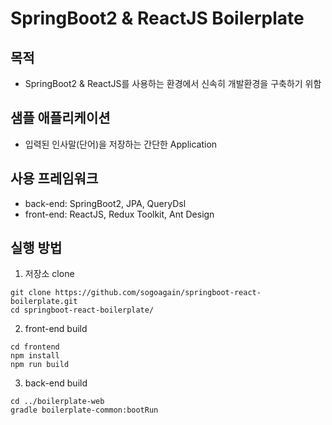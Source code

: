 # SpringBoot2 & ReactJS Boilerplate

## 목적

- SpringBoot2 & ReactJS를 사용하는 환경에서 신속히 개발환경을 구축하기 위함

## 샘플 애플리케이션

- 입력된 인사말(단어)을 저장하는 간단한 Application

## 사용 프레임워크

- back-end: SpringBoot2, JPA, QueryDsl
- front-end: ReactJS, Redux Toolkit, Ant Design

## 실행 방법

1. 저장소 clone

```
git clone https://github.com/sogoagain/springboot-react-boilerplate.git
cd springboot-react-boilerplate/
```

2. front-end build

```
cd frontend
npm install
npm run build
```

3. back-end build

```
cd ../boilerplate-web
gradle boilerplate-common:bootRun
```
